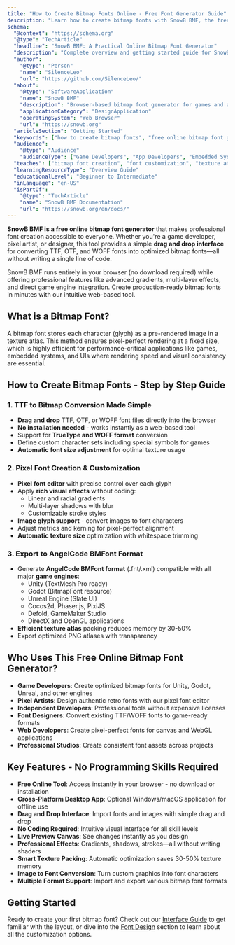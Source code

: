 ```yaml
---
title: "How to Create Bitmap Fonts Online - Free Font Generator Guide"
description: "Learn how to create bitmap fonts with SnowB BMF, the free online bitmap font generator. No programming skills required. Convert TTF to bitmap, create pixel fonts, export for game engines."
schema:
  "@context": "https://schema.org"
  "@type": "TechArticle"
  "headline": "SnowB BMF: A Practical Online Bitmap Font Generator"
  "description": "Complete overview and getting started guide for SnowB BMF, a free web-based bitmap font generator for game developers, app creators, and designers."
  "author":
    "@type": "Person"
    "name": "SilenceLeo"
    "url": "https://github.com/SilenceLeo/"
  "about":
    "@type": "SoftwareApplication"
    "name": "SnowB BMF"
    "description": "Browser-based bitmap font generator for games and applications"
    "applicationCategory": "DesignApplication"
    "operatingSystem": "Web Browser"
    "url": "https://snowb.org"
  "articleSection": "Getting Started"
  "keywords": ["how to create bitmap fonts", "free online bitmap font generator", "no programming skills required", "TTF to bitmap converter", "pixel font creator", "professional bitmap fonts", "drag and drop font tool", "game engine bitmap fonts", "WOFF font conversion", "AngelCode BMFont format", "game font generator", "web-based font editor"]
  "audience":
    "@type": "Audience"
    "audienceType": ["Game Developers", "App Developers", "Embedded System Developers", "Web Developers", "Designers"]
  "teaches": ["bitmap font creation", "font customization", "texture atlas generation", "font export formats", "font styling techniques"]
  "learningResourceType": "Overview Guide"
  "educationalLevel": "Beginner to Intermediate"
  "inLanguage": "en-US"
  "isPartOf":
    "@type": "TechArticle"
    "name": "SnowB BMF Documentation"
    "url": "https://snowb.org/en/docs/"
---
```


**SnowB BMF is a free online bitmap font generator** that makes professional font creation accessible to everyone. Whether you're a game developer, pixel artist, or designer, this tool provides a simple **drag and drop interface** for converting TTF, OTF, and WOFF fonts into optimized bitmap fonts—all without writing a single line of code.

SnowB BMF runs entirely in your browser (no download required) while offering professional features like advanced gradients, multi-layer effects, and direct game engine integration. Create production-ready bitmap fonts in minutes with our intuitive web-based tool.

## What is a Bitmap Font?

A bitmap font stores each character (glyph) as a pre-rendered image in a texture atlas. This method ensures pixel-perfect rendering at a fixed size, which is highly efficient for performance-critical applications like games, embedded systems, and UIs where rendering speed and visual consistency are essential.

## How to Create Bitmap Fonts - Step by Step Guide

### 1. TTF to Bitmap Conversion Made Simple
- **Drag and drop** TTF, OTF, or WOFF font files directly into the browser
- **No installation needed** - works instantly as a web-based tool
- Support for **TrueType and WOFF format** conversion
- Define custom character sets including special symbols for games
- **Automatic font size adjustment** for optimal texture usage

### 2. Pixel Font Creation & Customization
- **Pixel font editor** with precise control over each glyph
- Apply **rich visual effects** without coding:
  - Linear and radial gradients
  - Multi-layer shadows with blur
  - Customizable stroke styles
- **Image glyph support** - convert images to font characters
- Adjust metrics and kerning for pixel-perfect alignment
- **Automatic texture size** optimization with whitespace trimming

### 3. Export to AngelCode BMFont Format
- Generate **AngelCode BMFont format** (.fnt/.xml) compatible with all major **game engines**:
  - Unity (TextMesh Pro ready)
  - Godot (BitmapFont resource)
  - Unreal Engine (Slate UI)
  - Cocos2d, Phaser.js, PixiJS
  - Defold, GameMaker Studio
  - DirectX and OpenGL applications
- **Efficient texture atlas** packing reduces memory by 30-50%
- Export optimized PNG atlases with transparency

## Who Uses This Free Online Bitmap Font Generator?

- **Game Developers**: Create optimized bitmap fonts for Unity, Godot, Unreal, and other engines
- **Pixel Artists**: Design authentic retro fonts with our pixel font editor
- **Independent Developers**: Professional tools without expensive licenses
- **Font Designers**: Convert existing TTF/WOFF fonts to game-ready formats
- **Web Developers**: Create pixel-perfect fonts for canvas and WebGL applications
- **Professional Studios**: Create consistent font assets across projects

## Key Features - No Programming Skills Required

- **Free Online Tool**: Access instantly in your browser - no download or installation
- **Cross-Platform Desktop App**: Optional Windows/macOS application for offline use
- **Drag and Drop Interface**: Import fonts and images with simple drag and drop
- **No Coding Required**: Intuitive visual interface for all skill levels
- **Live Preview Canvas**: See changes instantly as you design
- **Professional Effects**: Gradients, shadows, strokes—all without writing shaders
- **Smart Texture Packing**: Automatic optimization saves 30-50% texture memory
- **Image to Font Conversion**: Turn custom graphics into font characters
- **Multiple Format Support**: Import and export various bitmap font formats

## Getting Started

Ready to create your first bitmap font? Check out our [Interface Guide](../interface-guide) to get familiar with the layout, or dive into the [Font Design](../font-design/) section to learn about all the customization options.
